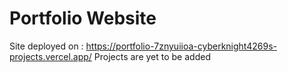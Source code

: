 # Portfolio Website

Site deployed on : https://portfolio-7znyuiioa-cyberknight4269s-projects.vercel.app/
Projects are yet to be added
